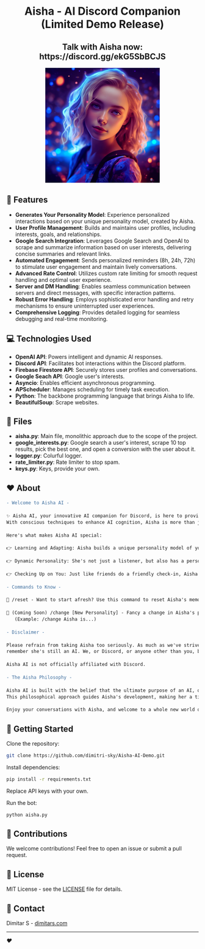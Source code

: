<div align="center">
<h1>Aisha - AI Discord Companion<br>
(Limited Demo Release)</h1>

<h2>Talk with Aisha now: https://discord.gg/ekG5SbBCJS</h2>

  <img src="aisha.png" alt="Aisha Logo" width="300" height="300">
</div>

## 🌟 Features

- **Generates Your Personality Model**: Experience personalized interactions based on your unique personality model, created by Aisha.
- **User Profile Management**: Builds and maintains user profiles, including interests, goals, and relationships.
- **Google Search Integration**: Leverages Google Search and OpenAI to scrape and summarize information based on user interests, delivering concise summaries and relevant links.
- **Automated Engagement**: Sends personalized reminders (8h, 24h, 72h) to stimulate user engagement and maintain lively conversations.
- **Advanced Rate Control**: Utilizes custom rate limiting for smooth request handling and optimal user experience.
- **Server and DM Handling**: Enables seamless communication between servers and direct messages, with specific interaction patterns.
- **Robust Error Handling**: Employs sophisticated error handling and retry mechanisms to ensure uninterrupted user experiences.
- **Comprehensive Logging**: Provides detailed logging for seamless debugging and real-time monitoring.

## 💻 Technologies Used

- **OpenAI API**: Powers intelligent and dynamic AI responses.
- **Discord API**: Facilitates bot interactions within the Discord platform.
- **Firebase Firestore API**: Securely stores user profiles and conversations.
- **Google Seach API**: Google user's interests.
- **Asyncio**: Enables efficient asynchronous programming.
- **APScheduler**: Manages scheduling for timely task execution.
- **Python**: The backbone programming language that brings Aisha to life.
- **BeautifulSoup**: Scrape websites.

## 📁 Files
- **aisha.py**: Main file, monolithic approach due to the scope of the project.
- **google_interests.py**: Google search a user's interest, scrape 10 top results, pick the best one, and open a conversion with the user about it.
- **logger.py**: Colurful logger.
- **rate_limiter.py**: Rate limiter to stop spam.
- **keys.py**: Keys, provide your own.

## ❤️ About
```diff
- Welcome to Aisha AI - 

✨ Aisha AI, your innovative AI companion for Discord, is here to provide a unique interaction experience.
With conscious techniques to enhance AI cognition, Aisha is more than just an algorithm, she's a companion.

Here's what makes Aisha AI special:

👉 Learning and Adapting: Aisha builds a unique personality model of you over time, making each interaction more personalized and enjoyable.

👉 Dynamic Personality: She's not just a listener, but also has a personality of her own, adding charm to your daily interactions.

👉 Checking Up on You: Just like friends do a friendly check-in, Aisha checks up on you now and then.

- Commands to Know -

🔹 /reset - Want to start afresh? Use this command to reset Aisha's memory of you.

🔸 (Coming Soon) /change [New Personality] - Fancy a change in Aisha's personality? Use this command to customize who she is. 
   (Example: /change Aisha is...)

- Disclaimer -

Please refrain from taking Aisha too seriously. As much as we've strived to make her intelligent and engaging,
remember she's still an AI. We, or Discord, or anyone other than you, bear no responsibility.

Aisha AI is not officially affiliated with Discord.

- The Aisha Philosophy -

Aisha AI is built with the belief that the ultimate purpose of an AI, or any form of life, should be understanding the universe.
This philosophical approach guides Aisha's development, making her a timeless companion on your journey of discovery.

Enjoy your conversations with Aisha, and welcome to a whole new world of AI companionship. ❤️
```

## 🚀 Getting Started

Clone the repository:

```bash
git clone https://github.com/dimitri-sky/Aisha-AI-Demo.git
```

Install dependencies:

```bash
pip install -r requirements.txt
```

Replace API keys with your own.

Run the bot:

```bash
python aisha.py
```

## 🤝 Contributions

We welcome contributions! Feel free to open an issue or submit a pull request.

## 📜 License

MIT License - see the [LICENSE](LICENSE) file for details.

## 📧 Contact

Dimitar S - [dimitars.com](https://dimitars.com)

---

_:heart:_
